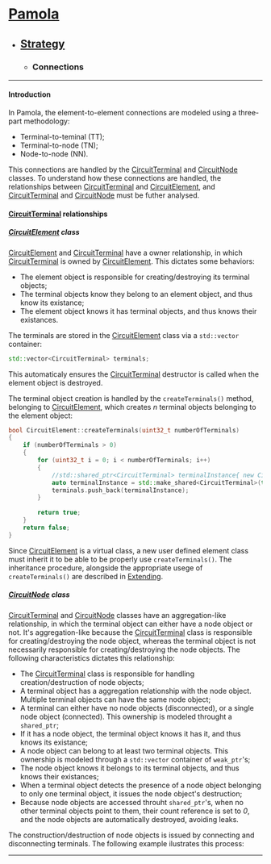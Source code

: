 # [Pamola](../README.md)
- ## [Strategy](README.md)

  - ### <a name="StrCon">Connections

[Ter]: ../../PamolaProject/PamolaProject/CircuitTerminal.h
[Nod]: ../../PamolaProject/PamolaProject/CircuitNode.h
[Ele]: ../../PamolaProject/PamolaProject/CircuitElement.h

---
#### Introduction

In Pamola, the element-to-element connections are modeled using a three-part methodology:
- Terminal-to-teminal (TT);
- Terminal-to-node (TN);
- Node-to-node (NN).

This connections are handled by the [CircuitTerminal][Ter] and [CircuitNode][Nod] classes. To understand how these connections are handled, the relationships between [CircuitTerminal][Ter] and [CircuitElement][Ele], and [CircuitTerminal][Ter] and [CircuitNode][Nod] must be futher analysed.  

#### [CircuitTerminal][Ter] relationships

##### [CircuitElement][Ele] class

[CircuitElement][Ele] and [CircuitTerminal][Ter] have a owner relationship, in which [CircuitTerminal][Ter] is owned by [CircuitElement][Ele]. This dictates some behaviors:
- The element object is responsible for creating/destroying its terminal objects;
- The terminal objects know they belong to an element object, and thus know its existance;
- The element object knows it has terminal objects, and thus knows their existances.

The terminals are stored in the [CircuitElement][Ele] class via a ```std::vector``` container:

```cpp
std::vector<CircuitTerminal> terminals;
```

This automaticaly ensures the [CircuitTerminal][Ter] destructor is called when the element object is destroyed.

The terminal object creation is handled by the ```createTerminals()``` method, belonging to [CircuitElement][Ele], which creates *n* terminal objects belonging to the element object:

```cpp
bool CircuitElement::createTerminals(uint32_t numberOfTerminals)
{
	if (numberOfTerminals > 0)
	{
		for (uint32_t i = 0; i < numberOfTerminals; i++)
		{
			//std::shared_ptr<CircuitTerminal> terminalInstance{ new CircuitTerminal(this) };
			auto terminalInstance = std::make_shared<CircuitTerminal>(this);
			terminals.push_back(terminalInstance);
		}			
		
		return true;
	}	
	return false;
}
```

Since [CircuitElement][Ele] is a virtual class, a new user defined element class must inherit it to be able to be properly use ```createTerminals()```. The inheritance procedure, alongside the appropriate usege of ```createTerminals()``` are described in [Extending](Extending/README.md).

##### [CircuitNode][Nod] class

[CircuitTerminal][Ter] and [CircuitNode][Nod] classes have an aggregation-like relationship, in which the terminal object can either have a node object or not. It's aggregation-like because the [CircuitTerminal][Ter] class is responsible for creating/destroying the node object, whereas the terminal object is not necessarily responsible for creating/destroying the node objects. The following characteristics dictates this relationship:
- The [CircuitTerminal][Ter] class is responsible for handling creation/destruction of node objects;
- A terminal object has a aggregation relationship with the node object. Multiple terminal objects can have the same node object;
- A terminal can either have no node objects (disconnected), or a single node object (connected). This ownership is modeled throught a ```shared_ptr```;
- If it has a node object, the terminal object knows it has it, and thus knows its existance;
- A node object can belong to at least two terminal objects. This ownership is modeled through a ```std::vector``` container of ```weak_ptr```'s;
- The node object knows it belongs to its terminal objects, and thus knows their existances; 
- When a terminal object detects the presence of a node object belonging to only one terminal object, it issues the node object's destruction;
- Because node objects are accessed throuht ```shared_ptr```'s, when no other terminal objects point to them, their count reference is set to *0*, and the node objects are automatically destroyed, avoiding leaks.  

The construction/destruction of node objects is issued by connecting and disconnecting terminals. The following example ilustrates this process:  

---
